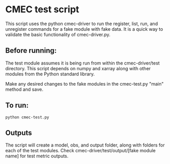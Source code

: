 # CMEC test script

This script uses the python cmec-driver to run the register, list, run, and unregister commands for a fake module with fake data. It is a quick way to validate the basic functionality of cmec-driver.py.

## Before running:
The test module assumes it is being run from within the cmec-driver/test directory. This script depends on numpy and xarray along with other modules from the Python standard library.

Make any desired changes to the fake modules in the cmec-test.py "main" method and save.

## To run:
`python cmec-test.py`

## Outputs
The script will create a model, obs, and output folder, along with folders for each of the test modules. Check cmec-driver/test/output/[fake module name] for test metric outputs.


